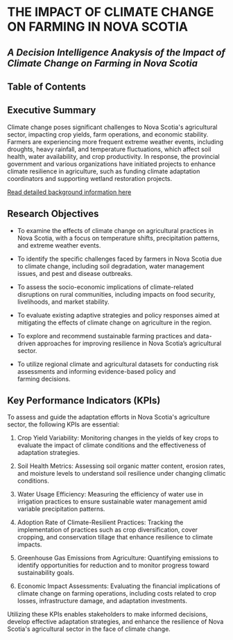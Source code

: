 # THE IMPACT OF CLIMATE CHANGE ON FARMING IN NOVA SCOTIA

*A Decision Intelligence Anakysis of the Impact of Climate Change on Farming in Nova Scotia*
---
## Table of Contents


## Executive Summary
Climate change poses significant challenges to Nova Scotia's agricultural sector, impacting crop yields, farm operations, and economic stability. Farmers are experiencing more frequent extreme weather events, including droughts, heavy rainfall, and temperature fluctuations, which affect soil health, water availability, and crop productivity. In response, the provincial government and various organizations have initiated projects to enhance climate resilience in agriculture, such as funding climate adaptation coordinators and supporting wetland restoration projects. 

[Read detailed background information here](Background.md)

## Research Objectives
* To examine the effects of climate change on agricultural practices in Nova Scotia, with a focus on temperature shifts, precipitation patterns, and extreme weather events.

* To identify the specific challenges faced by farmers in Nova Scotia due to climate change, including soil degradation, water management issues, and pest and disease outbreaks.

* To assess the socio-economic implications of climate-related disruptions on rural communities, including impacts on food security, livelihoods, and market stability.

* To evaluate existing adaptive strategies and policy responses aimed at mitigating the effects of climate change on agriculture in the region.

* To explore and recommend sustainable farming practices and data-driven approaches for improving resilience in Nova Scotia’s agricultural sector.

* To utilize regional climate and agricultural datasets for conducting risk assessments and informing evidence-based policy and farming decisions.

## Key Performance Indicators (KPIs)

To assess and guide the adaptation efforts in Nova Scotia's agriculture sector, the following KPIs are essential:

1. Crop Yield Variability: Monitoring changes in the yields of key crops to evaluate the impact of climate conditions and the effectiveness of adaptation strategies.
   
2. Soil Health Metrics: Assessing soil organic matter content, erosion rates, and moisture levels to understand soil resilience under changing climatic conditions.
   
3. Water Usage Efficiency: Measuring the efficiency of water use in irrigation practices to ensure sustainable water management amid variable precipitation patterns.
   
4. Adoption Rate of Climate-Resilient Practices: Tracking the implementation of practices such as crop diversification, cover cropping, and conservation tillage that enhance resilience to climate impacts.
   
5. Greenhouse Gas Emissions from Agriculture: Quantifying emissions to identify opportunities for reduction and to monitor progress toward sustainability goals.
   
6. Economic Impact Assessments: Evaluating the financial implications of climate change on farming operations, including costs related to crop losses, infrastructure damage, and adaptation investments.

Utilizing these KPIs enables stakeholders to make informed decisions, develop effective adaptation strategies, and enhance the resilience of Nova Scotia's agricultural sector in the face of climate change.
